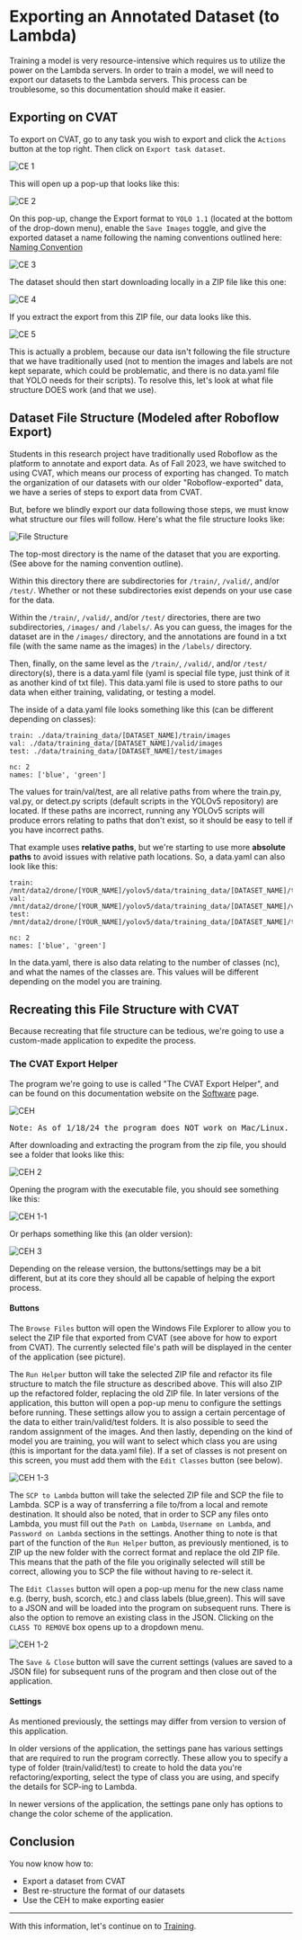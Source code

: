 # Exporting an Annotated Dataset (to Lambda)


Training a model is very resource-intensive which requires us to utilize the power on the Lambda servers. In order to train a model, we will need to export our datasets to the Lambda servers. This process can be troublesome, so this documentation should make it easier.


## Exporting on CVAT


To export on CVAT, go to any task you wish to export and click the `Actions` button at the top right. Then click on `Export task dataset`.

![CE 1](../../images/cvat/exporting/ce1.png)

This will open up a pop-up that looks like this:

![CE 2](../../images/cvat/exporting/ce2.png)

On this pop-up, change the Export format to `YOLO 1.1` (located at the bottom of the drop-down menu), enable the `Save Images` toggle, and give the exported dataset a name following the naming conventions outlined here: <a href="https://docs.google.com/document/d/1oJtplLzHP9oU1HK5gBsq3X6EPYgcz3QsRaoJuoB4UE4/edit?usp=sharing">Naming Convention</a>

![CE 3](../../images/cvat/exporting/ce3.png)

The dataset should then start downloading locally in a ZIP file like this one: 

![CE 4](../../images/cvat/exporting/ce4.png)

If you extract the export from this ZIP file, our data looks like this.

![CE 5](../../images/cvat/exporting/ce5.png)

This is actually a problem, because our data isn't following the file structure that we have traditionally used (not to mention the images and labels are not kept separate, which could be problematic, and there is no data.yaml file that YOLO needs for their scripts). To resolve this, let's look at what file structure DOES work (and that we use).


## Dataset File Structure (Modeled after Roboflow Export)


Students in this research project have traditionally used Roboflow as the platform to annotate and export data. As of Fall 2023, we have switched to using CVAT, which means our process of exporting has changed. To match the organization of our datasets with our older "Roboflow-exported" data, we have a series of steps to export data from CVAT.

But, before we blindly export our data following those steps, we must know what structure our files will follow. Here's what the file structure looks like:

![File Structure](../../images/cvat/exporting/file-structure.png)

The top-most directory is the name of the dataset that you are exporting. (See above for the naming convention outline).

Within this directory there are subdirectories for `/train/`, `/valid/`, and/or `/test/`. Whether or not these subdirectories exist depends on your use case for the data.

Within the `/train/`, `/valid/`, and/or `/test/` directories, there are two subdirectories, `/images/` and `/labels/`. As you can guess, the images for the dataset are in the `/images/` directory, and the annotations are found in a txt file (with the same name as the images) in the `/labels/` directory.

Then, finally, on the same level as the `/train/`, `/valid/`, and/or `/test/` directory(s), there is a data.yaml file (yaml is special file type, just think of it as another kind of txt file). This data.yaml file is used to store paths to our data when either training, validating, or testing a model.

The inside of a data.yaml file looks something like this (can be different depending on classes):

```
train: ./data/training_data/[DATASET_NAME]/train/images
val: ./data/training_data/[DATASET_NAME]/valid/images
test: ./data/training_data/[DATASET_NAME]/test/images

nc: 2
names: ['blue', 'green']
```

The values for train/val/test, are all relative paths from where the train.py, val.py, or detect.py scripts (default scripts in the YOLOv5 repository) are located. If these paths are incorrect, running any YOLOv5 scripts will produce errors relating to paths that don't exist, so it should be easy to tell if you have incorrect paths.

That example uses <b>relative paths</b>, but we're starting to use more <b>absolute paths</b> to avoid issues with relative path locations. So, a data.yaml can also look like this:

```
train: /mnt/data2/drone/[YOUR_NAME]/yolov5/data/training_data/[DATASET_NAME]/train/images
val: /mnt/data2/drone/[YOUR_NAME]/yolov5/data/training_data/[DATASET_NAME]/valid/images
test: /mnt/data2/drone/[YOUR_NAME]/yolov5/data/training_data/[DATASET_NAME]/test/images

nc: 2
names: ['blue', 'green']
```

In the data.yaml, there is also data relating to the number of classes (nc), and what the names of the classes are. This values will be different depending on the model you are training.


## Recreating this File Structure with CVAT


Because recreating that file structure can be tedious, we're going to use a custom-made application to expedite the process.


### The CVAT Export Helper

The program we're going to use is called "The CVAT Export Helper", and can be found on this documentation website on the [Software](/../scripts/software.md) page.

![CEH](../../images/cvat/exporting/ceh.png)

<pre>
Note: As of 1/18/24 the program does NOT work on Mac/Linux.
</pre>

After downloading and extracting the program from the zip file, you should see a folder that looks like this:

![CEH 2](../../images/cvat/exporting/ceh2.png)

Opening the program with the executable file, you should see something like this:

![CEH 1-1](../../images/cvat/exporting/ceh1-1.png)

Or perhaps something like this (an older version):

![CEH 3](../../images/cvat/exporting/ceh3.png)

Depending on the release version, the buttons/settings may be a bit different, but at its core they should all be capable of helping the export process. 

#### Buttons

The `Browse Files` button will open the Windows File Explorer to allow you to select the ZIP file that exported from CVAT (see above for how to export from CVAT). The currently selected file's path will be displayed in the center of the application (see picture).

The `Run Helper` button will take the selected ZIP file and refactor its file structure to match the file structure as described above. This will also ZIP up the refactored folder, replacing the old ZIP file. In later versions of the application, this button will open a pop-up menu to configure the settings before running. These settings allow you to assign a certain percentage of the data to either train/valid/test folders. It is also possible to seed the random assignment of the images. And then lastly, depending on the kind of model you are training, you will want to select which class you are using (this is important for the data.yaml file). If a set of classes is not present on this screen, you must add them with the `Edit Classes` button (see below).

![CEH 1-3](../../images/cvat/exporting/ceh1-3.png)

The `SCP to Lambda` button will take the selected ZIP file and SCP the file to Lambda. SCP is a way of transferring a file to/from a local and remote destination. It should also be noted, that in order to SCP any files onto Lambda, you must fill out the `Path on Lambda`, `Username on Lambda`, and `Password on Lambda` sections in the settings. Another thing to note is that part of the function of the `Run Helper` button, as previously mentioned, is to ZIP up the new folder with the correct format and replace the old ZIP file. This means that the path of the file you originally selected will still be correct, allowing you to SCP the file without having to re-select it.

The `Edit Classes` button will open a pop-up menu for the new class name e.g. (berry, bush, scorch, etc.) and class labels (blue,green). This will save to a JSON and will be loaded into the program on subsequent runs. There is also the option to remove an existing class in the JSON. Clicking on the `CLASS TO REMOVE` box opens up to a dropdown menu.

![CEH 1-2](../../images/cvat/exporting/ceh1-2.png)

The `Save & Close` button will save the current settings (values are saved to a JSON file) for subsequent runs of the program and then close out of the application.

#### Settings

As mentioned previously, the settings may differ from version to version of this application.

In older versions of the application, the settings pane has various settings that are required to run the program correctly. These allow you to specify a type of folder (train/valid/test) to create to hold the data you're refactoring/exporting, select the type of class you are using, and specify the details for SCP-ing to Lambda. 

In newer versions of the application, the settings pane only has options to change the color scheme of the application.

## Conclusion

You now know how to:
<ul>
<li>Export a dataset from CVAT
<li>Best re-structure the format of our datasets
<li>Use the CEH to make exporting easier
</ul>

---

With this information, let's continue on to [Training](../yolo/training.md).